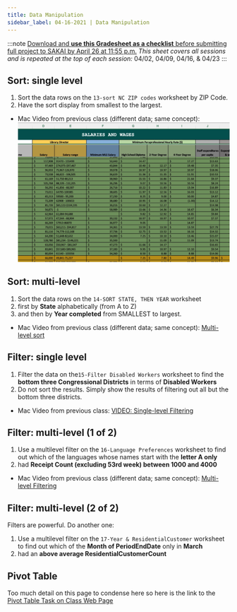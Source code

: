 ```yaml
---
title: Data Manipulation
sidebar_label: 04-16-2021 | Data Manipulation
---
```


:::note 
[Download and **use this Gradesheet as a checklist** before submitting full project to SAKAI by April 26 at 11:55 p.m.](https://sakai.unc.edu/access/content/group/c133eae3-71e7-47b0-be54-567e2a25f167/materials/04/task04.gradesheet.xlsx) *This sheet covers all sessions and is repeated at the top of each session:* 04/02, 04/09, 04/16, & 04/23
:::

## Sort: single level

1. Sort the data rows on the ```13-sort NC ZIP codes``` worksheet by ZIP Code.
2. Have the sort display from smallest to the largest.

* Mac Video from previous class (different data; same concept):
[![Single-level sort](/img/sort-video.png)](https://ils.unc.edu/courses/2019_spring/inls161_001/videos/spreadsheet-drafts/4.22-single-level-sort.mp4)


## Sort: multi-level

1. Sort the data rows on the ```14-SORT STATE, THEN YEAR``` worksheet
2. first by **State** alphabetically (from A to Z)
3. and then by **Year completed** from SMALLEST to largest.

* Mac Video from previous class (different data; same concept):
[Multi-level sort](https://ils.unc.edu/courses/2019_spring/inls161_001/videos/spreadsheet-drafts/4.23-multi-level-sort.mp4)

## Filter: single level

1. Filter the data on the```15-Filter Disabled Workers``` worksheet to find the **bottom three Congressional Districts** in terms of **Disabled Workers**
2. Do not sort the results. Simply show the results of filtering out all but the bottom three districts.

* Mac Video from previous class:
[VIDEO: Single-level Filtering](https://ils.unc.edu/courses/2019_spring/inls161_001/videos/spreadsheet-drafts/4.24-single-level-filter.mp4)


## Filter: multi-level (1 of 2)

1. Use a multilevel filter on the ```16-Language Preferences``` worksheet to find out which of the languages whose names start with the **letter A only**
2. had **Receipt Count (excluding 53rd week) between 1000 and 4000**

* Mac Video from previous class (different data; same concept):
[Multi-level Filtering](https://ils.unc.edu/courses/2019_spring/inls161_001/videos/spreadsheet-drafts/4.25-26-muti-level-filter.mp4)

## Filter: multi-level (2 of 2)

Filters are powerful. Do another one:

1. Use a multilevel filter on the ```17-Year & ResidentialCustomer``` worksheet to find out which of the **Month of PeriodEndDate** only in **March**
2. had an **above average ResidentialCustomerCount**

## Pivot Table

Too much detail on this page to condense here so here is the link to the [Pivot Table Task on Class Web Page](https://ils.unc.edu/courses/2021_spring/inls161_001/13b.03.pivot-tables.html)

